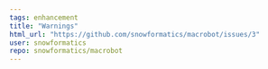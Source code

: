 ```yaml
---
tags: enhancement
title: "Warnings"
html_url: "https://github.com/snowformatics/macrobot/issues/3"
user: snowformatics
repo: snowformatics/macrobot
---
```


